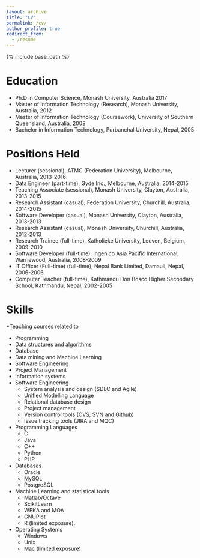 ```yaml
---
layout: archive
title: "CV"
permalink: /cv/
author_profile: true
redirect_from:
  - /resume
---
```


{% include base_path %}

Education
======
* Ph.D in Computer Science, Monash University, Australia 2017
* Master of Information Technology (Research), Monash University, Australia, 2012
* Master of Information Technology (Coursework), University of Southern Queensland, Australia, 2008
* Bachelor in Information Technology, Purbanchal University, Nepal, 2005

Positions Held
======
* Lecturer (sessional), ATMC (Federation University), Melbourne, Australia, 2013-2016
* Data Engineer (part-time), Gyde Inc., Melbourne, Australia, 2014-2015
* Teaching Associate (sessional), Monash University, Clayton, Australia, 2013-2015
* Research Assistant (casual), Federation University, Churchill, Australia, 2014-2015
* Software Developer (casual), Monash University, Clayton, Australia, 2013-2013
* Research Assistant (casual), Monash University, Churchill, Australia, 2012-2013
* Research Trainee (full-time), Katholieke University, Leuven, Belgium, 2009-2010
* Software Developer (full-time), Ingenico Asia Pacific International, Warriewood, Australia, 2008-2009
* IT Officer (Full-time) (full-time), Nepal Bank Limited, Damauli, Nepal, 2006-2006
* Computer Teacher (full-time), Kathmandu Don Bosco Higher Secondary School, Kathmandu, Nepal, 2002-2005
  
Skills
======
*Teaching courses related to 
  * Programming
  * Data structures and algorithms
  * Database
  * Data mining and Machine Learning
  * Software Engineering
  * Project Management
  * Information systems
* Software Engineering
  * System analysis and design (SDLC and Agile)
  * Unified Modelling Language
  * Relational database design
  * Project management
  * Version control tools (CVS, SVN and Github)
  * Issue tracking tools (JIRA and MQC)
* Programming Languages
  * C
  * Java
  * C++
  * Python
  * PHP
* Databases
  * Oracle
  * MySQL
  * PostgreSQL
* Machine Learning and statistical tools
  * Matlab/Octave
  * ScikitLearn
  * WEKA and MOA
  * GNUPlot
  * R (limited exposure).
* Operating Systems 
  * Windows
  * Unix
  * Mac (limited exposure)
